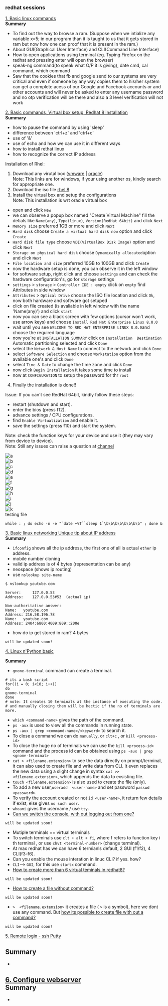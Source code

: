 ### redhat sessions     
[1. Basic linux commands ](https://youtu.be/8Q83qs2MAVA)      
**Summary**      
-  To find out the way to browse a ram. (Suppose when we intialize any variable x=5; in our program than it is taught to us that it gets stored in ram but now how one can proof that it is present in the ram.) 
-  About GUI(Graphical User Interface) and CLI(Command Line Interface) 
-  How to open applications using terminal (eg. Typing Firefox on the radhat and pressing enter will open the browser) 
-  speak-ng command(to speak what O/P it is giving), date cmd, cal command, which command 
-  Saw that the cookies that fb and google send to our systems are very critical and even if someone by any way copies them to his/her system can get a complete acess of our Google and Facebook accounts or and other accounts and will never be asked to enter any username password and no otp verification will be there and also  a 3 level verification will not work

[2. Basic commands, Virtual box setup, Redhat 8 installation](https://youtu.be/JBNvnINsswo)      
**Summary** 
-  how to pause the command by using 'sleep'
-  difference between 'ctrl+z' and 'ctrl+c'
-  use of '&'
-  use of echo and how we can use it in different ways
-  how to install rethat linux 
-  how to recognize the correct IP address

Installation of Rhel:
1. Download any virutal box ([vmware](https://www.vmware.com/in/products/workstation-pro/workstation-pro-evaluation.html) | [oracle](https://www.oracle.com/in/virtualization/technologies/vm/downloads/virtualbox-downloads.html))     
Note: This links are for windows, if your using another os, kindly search for appropriate one.
2. Download the iso file [rhel 8](https://ia801004.us.archive.org/4/items/rhel-8.0-x86_64-dvd/rhel-8.0-x86_64-dvd_archive.torrent)    
3. Install the virtual box and setup the configurations     
Note:  This installation is wrt oracle virtual box
-  open and click `New`
-  we can observe a popup box named "Create Virtual Machine" fill the detials like `Name(any)`, `Type(linux)`, `Version(RedHat 64bit)` and click `Next`   
-  `Memory size` preferred 1GB or more and click `Next`
-  `Hard disk` choose `Create a virtual hard disk now` option and click `Create`
-  `Hard disk file type` choose `VDI(VirtualBox Disk Image)` option and click `Next`
-  `Storage on physical hard disk` choose `Dynamically allocated`option and click `Next`
-  `File location and size` preferred 10GB to 100GB and click `Create`
-  now the hardware setup is done, you can observe it in the left window
-  for software setup, right click and choose `settings` and can check the hardware configuration's, go for `storage` settings
-  `settings` > `storage` > `Controller IDE : empty` click on `empty` find Attributes in side window
-  `Attributes` > `Optical Drive` choose the ISO file location and click `Ok`, now both hardware and software got setuped
-  click on file created (is avaliable in left window with the name 'Name(any)') and click `start`
-  now you can see a black screen with few options (cursor won't work, use arrow keys) and choose `Install Red Hat Enterprise Linux 8.0.0`
-  wait until you see `WELCOME TO RED HAT ENTERPRISE LINUX 8.0.0`and choose the required language
-  now you're at `INSTALLATION SUMMARY` click on `Installation  Destination` Automatic partitioning selected and click `Done`
-  select the `Network & Host Name` to connect to the network and click `Done`
-  select `Software Selection` and choose `Workstation` option from the available one's and click `Done`
-  select `Time & Date` to change the time zone and click `Done`
- now click `Begin Installation` it takes some time to install
- now at `CONFIGURATION` to setup the password for thr `root`

4. Finally the installation is done!!

Issue: If you can't see RedHat 64bit, kindly follow these steps:
-  restart (shutdown and start).
-  enter the bios (press f12). 
-  advance settings / CPU configurations.
-  find `Enable Virtualization` and enable it.
-  save the settings (press f10) and start the system.

Note: check the function keys for your device and use it (they may vary from device to device).     
Note: Still any issues can raise a question at [channel](https://discord.com/channels/740913042413584425/741900875043438710) 


![a](https://github.com/AdicherlaVenkataSai/iiec-python/blob/master/linux%20resources/2.a.session.png)      
![b](https://github.com/AdicherlaVenkataSai/iiec-python/blob/master/linux%20resources/2.b.session.png)      
![c](https://github.com/AdicherlaVenkataSai/iiec-python/blob/master/linux%20resources/2.c.session.png)      
![d](https://github.com/AdicherlaVenkataSai/iiec-python/blob/master/linux%20resources/2.d.session.png)      
![e](https://github.com/AdicherlaVenkataSai/iiec-python/blob/master/linux%20resources/2.e.session.png)      
![f](https://github.com/AdicherlaVenkataSai/iiec-python/blob/master/linux%20resources/2.f.session.png)      
![g](https://github.com/AdicherlaVenkataSai/iiec-python/blob/master/linux%20resources/2.g.session.png)      
![h](https://github.com/AdicherlaVenkataSai/iiec-python/blob/master/linux%20resources/2.h.session.png)      
![i](https://github.com/AdicherlaVenkataSai/iiec-python/blob/master/linux%20resources/2.i.session.png)      
![j](https://github.com/AdicherlaVenkataSai/iiec-python/blob/master/linux%20resources/2.j.session.png)      
![k](https://github.com/AdicherlaVenkataSai/iiec-python/blob/master/linux%20resources/2.k.session.png)      
testing file
```
while : ; do echo -n -e "`date +%T``sleep 1`\b\b\b\b\b\b\b\b" ; done &
```
[3. Basic linux networking Unique tip about IP address](https://youtu.be/lpZysBJ2CRA)     
**Summary**
-  `ifconfig` shows all the ip address, the first one of all is actual `ether` ip address.
-  mobile number cloning
-  valid ip address is of 4 bytes (representation can be any)
-  neospace (shows ip routing)
-  use `nslookup site-name`
```
$ nslookup youtube.com

Server:		127.0.0.53
Address:	127.0.0.53#53  (actual ip)

Non-authoritative answer:
Name:	youtube.com
Address: 216.58.196.78
Name:	youtube.com
Address: 2404:6800:4009:809::200e
```
-  how do ip get stored in ram? 4 bytes
```
will be updated soon!
```
[4. Linux n'Python basic ](https://youtu.be/aPyJQVC6R9E) 

**Summary**     
-  `gnome-terminal` command can create a terminal.

```
# its a bash script
for((i = 0; i<10; i++))
do
gnome-terminal
done
# note: It creates 10 terminals at the instance of executing the code.
# and manually closing them will be hectic if the no of terminals are more.
```
-  `which <command-name>` gives the path of the command.
-  `ps -aux` is used to view all the commands in running state.
-  `ps -aux | grep <command-name>/<keyword>` to search it.
-  To close a command we can do `manually`, or `clt+c` , or `kill <process-id>`
-  To close the huge no of terminals we can use the `kill <process-id>` command and the process id can be obtained using `ps -aux | grep <gnome-terminal>`
-  `cat > <filename.extension>` to see the data directly on prompt/terminal, it can also used to create file and write data from CLI. It even replaces the new data
using a slight change in syntax `cat >> <filename.extension>`, which appends the data to exsisting file.
-  `touch <filename.extension>` is also used  to create the file (only).
-  To add a new user,`useradd  <user-name>` and set password `passwd  <password>`.
-  To verify the account created or not `id <user-name>`, it return few details if exist, else  gives `no such user`.
-  `whoami` gives the username / use `tty`.   
-  [Can we switch the console, with out logging out from one?]()
```
will be updated soon!
```
-  Mutiple terminals == virtual terminals
-  To switch terminals use `clt + alt + fi`, where f refers to function key i th terminal , or use `chvt <terminal-number>` (change terminal). 
-  At max redhat has we can have 6 termianls default, 2 GUI (f1/f2), 4 CLI(f3-f6).
-  Can you enable the mouse interation in linuc CLI? if yes. how?
-  `CLI`--> `GUI`, for this use `startx` command.
-  [How to create more than 6 virtual teminals in redhat8?]()
```
will be updated soon!
```
-  [How to create a file without command?]()
```
will be updated soon!
```
-  `>  <filename.extension>` it creates a file ( `>` is a symbol), here we dont use any command. But [how its possible to create file with out a command?]()
```
will be updated soon!
```

[5. Remote login - ssh Putty ](https://youtu.be/23u8LKt6uSw) 
    
**Summary** 
-  
-  

[6. Configure webserver](https://youtu.be/nXJEe8WoBmg)       
**Summary** 
-  
-  
